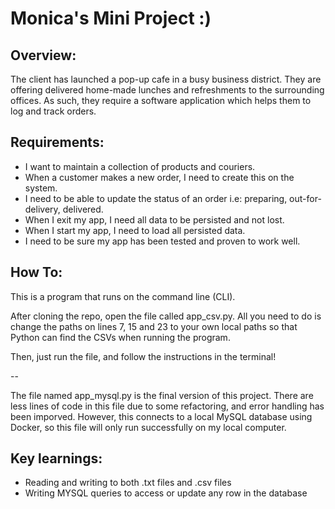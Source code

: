 # Monica's Mini Project :)

## Overview:
The client has launched a pop-up cafe in a busy business district. They
are offering delivered home-made lunches and refreshments to the
surrounding offices. As such, they require a software application which
helps them to log and track orders.

## Requirements:
* I want to maintain a collection of products and couriers.
* When a customer makes a new order, I need to create this on the
  system.
* I need to be able to update the status of an order i.e: preparing,
  out-for-delivery, delivered.
* When I exit my app, I need all data to be persisted and not lost.
* When I start my app, I need to load all persisted data.
* I need to be sure my app has been tested and proven to work well.

## How To:
This is a program that runs on the command line (CLI).

After cloning the repo, open the file called app_csv.py. All you need to do is change the paths on lines 7, 15 and 23 to your own local paths so that Python can find the CSVs when running the program.

Then, just run the file, and follow the instructions in the terminal!

--

The file named app_mysql.py is the final version of this project. There are less lines of code in this file due to some refactoring, and error handling has been imporved. However, this connects to a local MySQL database using Docker, so this file will only run successfully on my local computer.

## Key learnings:
* Reading and writing to both .txt files and .csv files
* Writing MYSQL queries to access or update any row in the database
